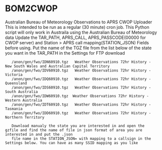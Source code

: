 # BOM2CWOP
Australian Bureau of Meteorology Observations to APRS CWOP Uploader
 This is intended to be run as a regular (30 minute) cron job.
       This Python script will only work in Austraila using the Australian Bureau of Meteorology data 
       Update the TAR_PATH, APRS_CALL, APRS_PASSCODE(00000 for CWOP server)  and Station > APRS call mapping(STATION_JSON) Fields before using.
       Put the name of the TGZ file from the list below of the state you want in the TAR_PATH in the Settings for FTP download  
           
       /anon/gen/fwo/IDN60910.tgz	Weather Observations 72hr History - New South Wales and Australian Capital Territory
       /anon/gen/fwo/IDV60910.tgz	Weather Observations 72hr History - Victoria
       /anon/gen/fwo/IDQ60910.tgz	Weather Observations 72hr History - Queensland
       /anon/gen/fwo/IDS60910.tgz	Weather Observations 72hr History - South Australia
       /anon/gen/fwo/IDW60910.tgz  Weather Observations 72hr History - Western Australia
       /anon/gen/fwo/IDT60910.tgz	Weather Observations 72hr History - Tasmania
       /anon/gen/fwo/IDD60910.tgz	Weather Observations 72hr History - Northern Territory

       Download manualy the state you are interested in and open the gzfile and find the name of file in json format of area you are interested in and put the .json 
       file name in the STATION_JSON= with mapping to a callsign in the Settings below. You can have as many SSID mapping as you like 

